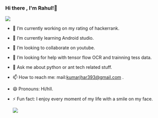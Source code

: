 
### Hi there , I'm Rahul!👋

   <img src="https://github-readme-stats.vercel.app/api?username=kumarjhar&theme=algolia&show_icons=true"></img>

- 🔭 I’m currently working on my rating of hackerrank.
- 🌱 I’m currently learning Android studio.
- 👯 I’m looking to collaborate on youtube.
- 🤔 I’m looking for help with tensor flow OCR and trainning tess data.
- 💬 Ask me about python or ant tech related stuff.
- 📫 How to reach me: mail:kumarjhar393@gmail.com .
- 😄 Pronouns: Hi/hII.
- ⚡ Fun fact: I enjoy every moment of my life with a smile on my face.

  <img src="https://github-readme-stats.vercel.app/api?username=kumarjhar&theme=algolia&show_icons=true"></img>


